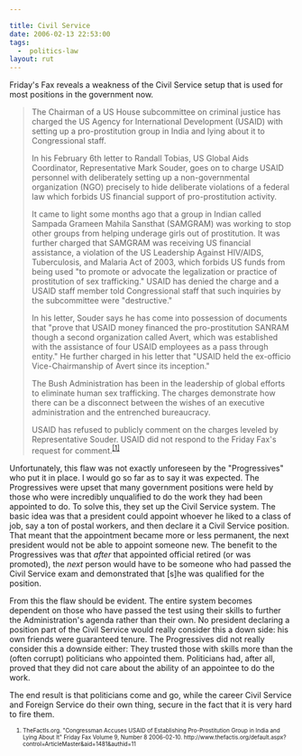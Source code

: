 ```yaml
---

title: Civil Service
date: 2006-02-13 22:53:00
tags:
  -  politics-law
layout: rut
---
```


<p>Friday's Fax reveals a weakness of the Civil Service setup that is used for most positions in the government now.</p>  <blockquote><p>The Chairman of a US House subcommittee on criminal justice has charged the US Agency for International Development (USAID) with setting up a pro-prostitution group in India and lying about it to Congressional staff.</p><p>In his February 6th letter to Randall Tobias, US Global Aids Coordinator, Representative Mark Souder, goes on to charge USAID personnel with deliberately setting up a non-governmental organization (NGO) precisely to hide deliberate violations of a federal law which forbids US financial support of pro-prostitution activity.</p><p>It came to light some months ago that a group in Indian called Sampada Grameen Mahila Sansthat (SAMGRAM) was working to stop other groups from helping underage girls out of prostitution. It was further charged that SAMGRAM was receiving US financial assistance, a violation of the US Leadership Against HIV/AIDS, Tuberculosis, and Malaria Act of 2003, which forbids US funds from being used "to promote or advocate the legalization or practice of prostitution of sex trafficking." USAID has denied the charge and a USAID staff member told Congressional staff that such inquiries by the subcommittee were "destructive."</p><p>In his letter, Souder says he has come into possession of documents that "prove that USAID money financed the pro-prostitution SANRAM though a second organization called Avert, which was established with the assistance of four USAID employees as a pass through entity." He further charged in his letter that "USAID held the ex-officio Vice-Chairmanship of Avert since its inception."</p><p>The Bush Administration has been in the leadership of global efforts to eliminate human sex trafficking. The charges demonstrate how there can be a disconnect between the wishes of an executive administration and the entrenched bureaucracy.</p><p>USAID has refused to publicly comment on the charges leveled by Representative Souder. USAID did not respond to the Friday Fax's request for comment.<sup><a href="http://www.thefactis.org/default.aspx?control=ArticleMaster&aid=1481&authid=11" title="Congressman Accuses USAID of Establishing Pro-Prostitution Group in India and Lying About It">[1]</a></sup></p></blockquote>  <p>Unfortunately, this flaw was not exactly unforeseen by the "Progressives" who put it in place.  I would go so far as to say it was expected.  The Progressives were upset that many government positions were held by those who were incredibly unqualified to do the work they had been appointed to do.  To solve this, they set up the Civil Service system.  The basic idea was that a president could appoint whoever he liked to a class of job, say a ton of postal workers, and then declare it a Civil Service position. That meant that the appointment became more or less permanent, the next president would not be able to appoint someone new. The benefit to the Progressives was that <em>after</em> that appointed official retired (or was promoted), the <em>next</em> person would have to be someone who had passed the Civil Service exam and demonstrated that [s]he was qualified for the position.</p>  <p>From this the flaw should be evident.  The entire system becomes dependent on those who have passed the test using their skills to further the Administration's agenda rather than their own. No president declaring a position part of the Civil Service would really consider this a down side: his own friends were guaranteed tenure.  The Progressives did not really consider this a downside either: They trusted those with skills more than the (often corrupt) politicians who appointed them.  Politicians had, after all, proved that they did not care about the ability of an appointee to do the work.</p>  <p>The end result is that politicians come and go, while the career Civil Service and Foreign Service do their own thing, secure in the fact that it is very hard to fire them.</p>  <ol><font size="-2"><li><font size="-2">TheFactIs.org.  "Congressman Accuses USAID of Establishing Pro-Prostitution Group in India and Lying About It" Friday Fax Volume 9, Number 8 2006-02-10. http://www.thefactis.org/default.aspx?control=ArticleMaster&aid=1481&authid=11 </font></li></font></ol>

